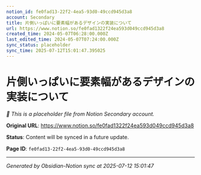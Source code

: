 ```yaml
---
notion_id: fe0fad13-22f2-4ea5-93d0-49ccd945d3a8
account: Secondary
title: 片側いっぱいに要素幅があるデザインの実装について
url: https://www.notion.so/fe0fad1322f24ea593d049ccd945d3a8
created_time: 2024-05-07T06:28:00.000Z
last_edited_time: 2024-05-07T07:24:00.000Z
sync_status: placeholder
sync_time: 2025-07-12T15:01:47.395025
---
```


# 片側いっぱいに要素幅があるデザインの実装について

*🔄 This is a placeholder file from Notion Secondary account.*

**Original URL**: https://www.notion.so/fe0fad1322f24ea593d049ccd945d3a8

**Status**: Content will be synced in a future update.

**Page ID**: `fe0fad13-22f2-4ea5-93d0-49ccd945d3a8`

---

*Generated by Obsidian-Notion sync at 2025-07-12 15:01:47*
